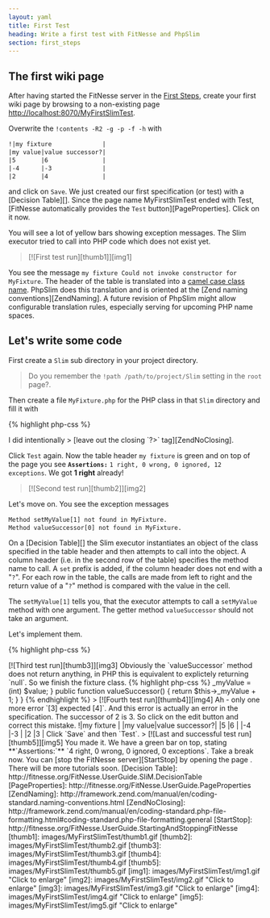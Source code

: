 ```yaml
---
layout: yaml
title: First Test
heading: Write a first test with FitNesse and PhpSlim
section: first_steps
---
```

The first wiki page
-------------------

After having started the FitNesse server in the 
[First Steps](first_steps.html),
create your first wiki page by browsing to a non-existing page
<http://localhost:8070/MyFirstSlimTest>.

Overwrite the `!contents -R2 -g -p -f -h` with

    !|my fixture              |
    |my value|value successor?|
    |5       |6               |
    |-4      |-3              |
    |2       |4               |

and click on `Save`. We just created our first specification (or test) with a
[Decision Table][].
Since the page name
MyFirstSlimTest ended with Test,
[FitNesse automatically provides the `Test` button][PageProperties].
Click on it now.

You will see a lot of yellow bars showing exception messages.
The Slim executor tried to call into PHP code which does not exist yet.

> [![First test run][thumb1]][img1]

You see the message `my fixture Could not invoke constructor for MyFixture`.
The header of the table is translated into a
[camel case class name](http://fitnesse.org/FitNesse.UserGuide.GracefulName).
PhpSlim does this translation and is oriented at the
[Zend naming conventions][ZendNaming].
A future revision of PhpSlim might allow configurable translation rules,
especially serving for upcoming PHP name spaces.

Let's write some code
---------------------

First create a `Slim` sub directory in your project directory.

> Do you remember the `!path /path/to/project/Slim`
> setting in the `root` page?.

Then create a file `MyFixture.php` for the PHP class
in that `Slim` directory and fill it with

{% highlight php-css %}
<?php
class MyFixture
{
}
{% endhighlight %}

> I did intentionally 
> [leave out the closing `?>` tag][ZendNoClosing].

Click `Test` again. Now the table header `my fixture` is green and on top of
the page you see **`Assertions:`** `1 right, 0 wrong, 0 ignored, 12 exceptions`.
We got **1 right** already!

> [![Second test run][thumb2]][img2]

Let's move on. You see the exception messages

    Method setMyValue[1] not found in MyFixture.
    Method valueSuccessor[0] not found in MyFixture.

On a [Decision Table][] the Slim executor
instantiates an object of the class specified in the
table header and then attempts to call into the object. A column header
(i.e. in the second row of the table)
specifies the method name to call. A `set` prefix is added, if
the column header does not end with a "`?`".
For each row in the table, the calls are made from left to right and
the return value of a "`?`" method is compared with the value in the cell.

The `setMyValue[1]` tells you, that the executor attempts to call
a `setMyValue` method with one argument. The getter method `valueSuccessor`
should not take an argument.

Let's implement them.

{% highlight php-css %}
<?php
class MyFixture
{
    public function setMyValue($value)
    {
    }

    public function valueSuccessor()
    {
    }
}
{% endhighlight %}

Run the `Test`. Great, no more exceptions, just 3 wrong. You can see
`[null] expected [6]` in red.

> [![Third test run][thumb3]][img3]

Obviously the `valueSuccessor` method
does not return anything, in PHP this is equivalent to explictely
returning `null`. So we finish the fixture class.

{% highlight php-css %}
<?php
class MyFixture
{
    private $_myValue;
    
    public function setMyValue($value)
    {
        $this->_myValue = (int) $value;
    }

    public function valueSuccessor()
    {
        return $this->_myValue + 1;
    }
}
{% endhighlight %}

> [![Fourth test run][thumb4]][img4]

Ah - only one more error `[3] expected [4]`. And this error is actually
an error in the specification.
The successor of 2 is 3. So click on the edit button
and correct this mistake.

    !|my fixture              |
    |my value|value successor?|
    |5       |6               |
    |-4      |-3              |
    |2       |3               |

Click `Save` and then `Test`.

> [![Last and successful test run][thumb5]][img5]

You made it. We have a green bar on top, stating
**`Assertions:`** `4 right, 0 wrong, 0 ignored, 0 exceptions`.

Take a break now. You can [stop the FitNesse server][StartStop]
by opening the page <http://localhost:8070/?responder=shutdown>.

There will be more tutorials soon.

[Decision Table]: http://fitnesse.org/FitNesse.UserGuide.SliM.DecisionTable
[PageProperties]: http://fitnesse.org/FitNesse.UserGuide.PageProperties
[ZendNaming]: http://framework.zend.com/manual/en/coding-standard.naming-conventions.html
[ZendNoClosing]: http://framework.zend.com/manual/en/coding-standard.php-file-formatting.html#coding-standard.php-file-formatting.general
[StartStop]: http://fitnesse.org/FitNesse.UserGuide.StartingAndStoppingFitNesse

[thumb1]: images/MyFirstSlimTest/thumb1.gif
[thumb2]: images/MyFirstSlimTest/thumb2.gif
[thumb3]: images/MyFirstSlimTest/thumb3.gif
[thumb4]: images/MyFirstSlimTest/thumb4.gif
[thumb5]: images/MyFirstSlimTest/thumb5.gif
[img1]: images/MyFirstSlimTest/img1.gif "Click to enlarge"
[img2]: images/MyFirstSlimTest/img2.gif "Click to enlarge"
[img3]: images/MyFirstSlimTest/img3.gif "Click to enlarge"
[img4]: images/MyFirstSlimTest/img4.gif "Click to enlarge"
[img5]: images/MyFirstSlimTest/img5.gif "Click to enlarge"

